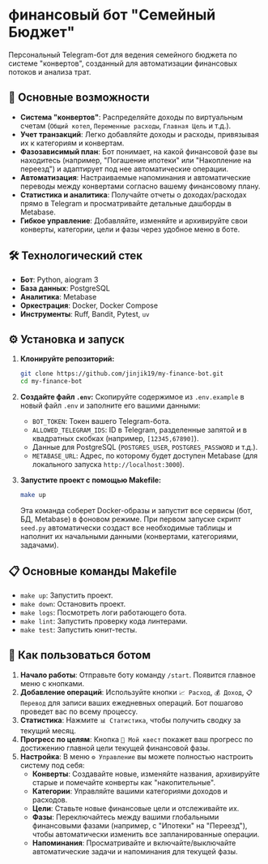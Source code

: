 #  финансовый бот "Семейный Бюджет"

Персональный Telegram-бот для ведения семейного бюджета по системе "конвертов", созданный для автоматизации финансовых потоков и анализа трат.

## 🚀 Основные возможности

- **Система "конвертов"**: Распределяйте доходы по виртуальным счетам (`Общий котел`, `Переменные расходы`, `Главная Цель` и т.д.).
- **Учет транзакций**: Легко добавляйте доходы и расходы, привязывая их к категориям и конвертам.
- **Фазозависимый план**: Бот понимает, на какой финансовой фазе вы находитесь (например, "Погашение ипотеки" или "Накопление на переезд") и адаптирует под нее автоматические операции.
- **Автоматизация**: Настраиваемые напоминания и автоматические переводы между конвертами согласно вашему финансовому плану.
- **Статистика и аналитика**: Получайте отчеты о доходах/расходах прямо в Telegram и просматривайте детальные дашборды в Metabase.
- **Гибкое управление**: Добавляйте, изменяйте и архивируйте свои конверты, категории, цели и фазы через удобное меню в боте.

## 🛠️ Технологический стек

- **Бот**: Python, aiogram 3
- **База данных**: PostgreSQL
- **Аналитика**: Metabase
- **Оркестрация**: Docker, Docker Compose
- **Инструменты**: Ruff, Bandit, Pytest, `uv`

## ⚙️ Установка и запуск

1.  **Клонируйте репозиторий:**
    ```bash
    git clone https://github.com/jinjik19/my-finance-bot.git
    cd my-finance-bot
    ```

2.  **Создайте файл `.env`:**
    Скопируйте содержимое из `.env.example` в новый файл `.env` и заполните его вашими данными:
    - `BOT_TOKEN`: Токен вашего Telegram-бота.
    - `ALLOWED_TELEGRAM_IDS`: ID в Telegram, разделенные запятой и в квадратных скобках (например, `[12345,67890]`).
    - Данные для PostgreSQL (`POSTGRES_USER`, `POSTGRES_PASSWORD` и т.д.).
    - `METABASE_URL`: Адрес, по которому будет доступен Metabase (для локального запуска `http://localhost:3000`).

3.  **Запустите проект с помощью Makefile:**
    ```bash
    make up
    ```
    Эта команда соберет Docker-образы и запустит все сервисы (бот, БД, Metabase) в фоновом режиме. При первом запуске скрипт `seed.py` автоматически создаст все необходимые таблицы и наполнит их начальными данными (конвертами, категориями, задачами).

## 📋 Основные команды Makefile

- `make up`: Запустить проект.
- `make down`: Остановить проект.
- `make logs`: Посмотреть логи работающего бота.
- `make lint`: Запустить проверку кода линтерами.
- `make test`: Запустить юнит-тесты.

## 🤖 Как пользоваться ботом

1.  **Начало работы**: Отправьте боту команду `/start`. Появится главное меню с кнопками.
2.  **Добавление операций**: Используйте кнопки `📈 Расход`, `💰 Доход`, `📋 Перевод` для записи ваших ежедневных операций. Бот пошагово проведет вас по всему процессу.
3.  **Статистика**: Нажмите `📊 Статистика`, чтобы получить сводку за текущий месяц.
4.  **Прогресс по целям**: Кнопка `🔮 Мой квест` покажет ваш прогресс по достижению главной цели текущей финансовой фазы.
5.  **Настройка**: В меню `⚙️ Управление` вы можете полностью настроить систему под себя:
    - **Конверты**: Создавайте новые, изменяйте названия, архивируйте старые и помечайте конверты как "накопительные".
    - **Категории**: Управляйте вашими категориями доходов и расходов.
    - **Цели**: Ставьте новые финансовые цели и отслеживайте их.
    - **Фазы**: Переключайтесь между вашими глобальными финансовыми фазами (например, с "Ипотеки" на "Переезд"), чтобы автоматически изменить все запланированные операции.
    - **Напоминания**: Просматривайте и включайте/выключайте автоматические задачи и напоминания для текущей фазы.